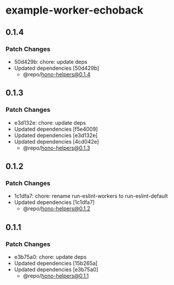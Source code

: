 # example-worker-echoback

## 0.1.4

### Patch Changes

- 50d429b: chore: update deps
- Updated dependencies [50d429b]
  - @repo/hono-helpers@0.1.4

## 0.1.3

### Patch Changes

- e3d132e: chore: update deps
- Updated dependencies [f5e4009]
- Updated dependencies [e3d132e]
- Updated dependencies [4cd042e]
  - @repo/hono-helpers@0.1.3

## 0.1.2

### Patch Changes

- 1c1dfa7: chore: rename run-eslint-workers to run-eslint-default
- Updated dependencies [1c1dfa7]
  - @repo/hono-helpers@0.1.2

## 0.1.1

### Patch Changes

- e3b75a0: chore: update deps
- Updated dependencies [15b265a]
- Updated dependencies [e3b75a0]
  - @repo/hono-helpers@0.1.1
